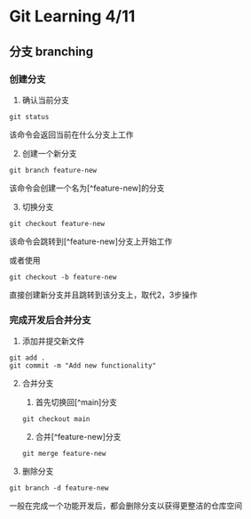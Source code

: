 # Git Learning 4/11

## 分支 branching
### 创建分支
1. 确认当前分支
```
git status
```
该命令会返回当前在什么分支上工作

2. 创建一个新分支
```
git branch feature-new
```
该命令会创建一个名为[^feature-new]的分支

3. 切换分支
```
git checkout feature-new
```
该命令会跳转到[^feature-new]分支上开始工作

或者使用
```
git checkout -b feature-new
```
直接创建新分支并且跳转到该分支上，取代2，3步操作

### 完成开发后合并分支
1. 添加并提交新文件
```
git add .
git commit -m "Add new functionality"
```

2. 合并分支
    1. 首先切换回[^main]分支
    ```
    git checkout main
    ```
    2. 合并[^feature-new]分支
    ```
    git merge feature-new
    ```

3. 删除分支
```
git branch -d feature-new
```
一般在完成一个功能开发后，都会删除分支以获得更整洁的仓库空间